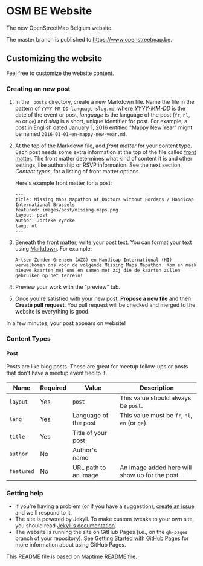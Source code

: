 # OSM BE Website

The new OpenStreetMap Belgium website.

The master branch is published to <https://www.openstreetmap.be>.

## Customizing the website

Feel free to customize the website content.

### Creating an new post

1. In the `_posts` directory, create a new Markdown file. Name the file in the pattern of `YYYY-MM-DD-language-slug.md`, where *YYYY-MM-DD* is the date of the event or post, *language* is the language of the post (`fr`, `nl`, `en` or `ge`) and *slug* is a short, unique identifier for post. For example, a post in English dated January 1, 2016 entitled "Mappy New Year" might be named `2016-01-01-en-mappy-new-year.md`.

2. At the top of the Markdown file, add *front matter* for your content type. Each post needs some extra information at the top of the file called [front matter](http://jekyllrb.com/docs/frontmatter/). The front matter determines what kind of content it is and other settings, like authorship or RSVP information. See the next section, _Content types_, for a listing of front matter options.

   Here's example front matter for a post:

   ```
   ---
   title: Missing Maps Mapathon at Doctors without Borders / Handicap International Brussels 
   featured: images/post/missing-maps.png
   layout: post
   author: Jorieke Vyncke
   lang: nl
   ---
   ```

3. Beneath the front matter, write your post text. You can format your text using [Markdown](http://daringfireball.net/projects/markdown/syntax). For example:

   ```
   Artsen Zonder Grenzen (AZG) en Handicap International (HI) verwelkomen ons voor de volgende Missing Maps Mapathon. Kom en maak nieuwe kaarten met ons en samen met zij die de kaarten zullen gebruiken op het terrein! 
   ```

4. Preview your work with the "preview" tab.

5. Once you're satisfied with your new post, **Propose a new file** and then **Create pull request**. You pull request will be checked and merged to the website is everything is good.

In a few minutes, your post appears on website!

### Content Types

#### Post

Posts are like blog posts. These are great for meetup follow-ups or posts that don't have a meetup event tied to it.

| Name | Required | Value | Description |
| --- | --- | --- | --- |
| `layout` | Yes | `post` | This value should always be `post`. |
| `lang` | Yes | Language of the post | This value must be `fr`, `nl`, `en` (or `ge`). |
| `title` | Yes | Title of your post |
| `author` | No | Author's name |
| `featured` | No | URL path to an image | An image added here will show up for the post. |


### Getting help

- If you're having a problem (or if you have a suggestion), [create an issue](https://github.com/osmbe/website/issues) and we'll respond to it.
- The site is powered by Jekyll. To make custom tweaks to your own site, you should read [Jekyll's documentation](http://jekyllrb.com/docs/home/).
- The website is running the site on GitHub Pages (i.e., on the `gh-pages` branch of your repository). See [Getting Started with GitHub Pages](https://guides.github.com/features/pages/) for more information about using GitHub Pages.


This README file is based on [Maptime README file](https://github.com/maptime/starter).
